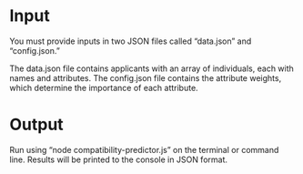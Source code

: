 # Input
You must provide inputs in two JSON files called “data.json” and “config.json.” 

The data.json file contains applicants with an array of individuals, each with names and attributes. 
The config.json file contains the attribute weights, which determine the importance of each attribute.

# Output
Run using “node compatibility-predictor.js” on the terminal or command line.
Results will be printed to the console in JSON format.
